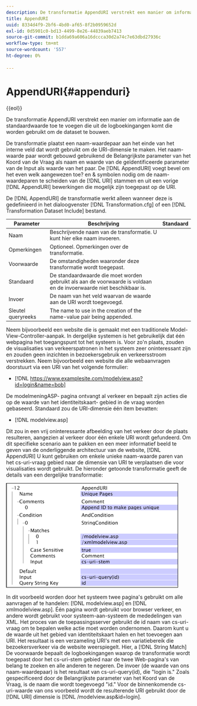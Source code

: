 ```yaml
---
description: De transformatie AppendURI verstrekt een manier om informatie aan de standaardwaarde toe te voegen die uit de logboekingangen komt die worden gebruikt om de dataset te bouwen.
title: AppendURI
uuid: 8334d4f9-2bf6-4bd0-af65-8f2b0959652d
exl-id: 0d5901c0-bd13-4499-8e26-44839aeb7413
source-git-commit: b1dda69a606a16dccca30d2a74c7e63dbd27936c
workflow-type: tm+mt
source-wordcount: '557'
ht-degree: 0%

---
```


# AppendURI{#appenduri}

{{eol}}

De transformatie AppendURI verstrekt een manier om informatie aan de standaardwaarde toe te voegen die uit de logboekingangen komt die worden gebruikt om de dataset te bouwen.

De transformatie plaatst een naam-waardepaar aan het einde van het interne veld dat wordt gebruikt om de URI-dimensie te maken. Het naam-waarde paar wordt gebouwd gebruikend de Belangrijkste parameter van het Koord van de Vraag als naam en waarde van de geïdentificeerde parameter van de Input als waarde van het paar. De [!DNL AppendURI] voegt bevel om het even welk aangewezen toe? en &amp; symbolen nodig om de naam-waardeparen te scheiden van de [!DNL URI] stammen en uit een vorige [!DNL AppendURI] bewerkingen die mogelijk zijn toegepast op de URI.

De [!DNL AppendURI] de transformatie werkt alleen wanneer deze is gedefinieerd in het dialoogvenster [!DNL Transformation.cfg] of een [!DNL Transformation Dataset Include] bestand.

| Parameter | Beschrijving | Standaard |
|---|---|---|
| Naam | Beschrijvende naam van de transformatie. U kunt hier elke naam invoeren. |  |
| Opmerkingen | Optioneel. Opmerkingen over de transformatie. |  |
| Voorwaarde | De omstandigheden waaronder deze transformatie wordt toegepast. |  |
| Standaard | De standaardwaarde die moet worden gebruikt als aan de voorwaarde is voldaan en de invoerwaarde niet beschikbaar is. |  |
| Invoer | De naam van het veld waarvan de waarde aan de URI wordt toegevoegd. |  |
| Sleutel queryreeks | The name to use in the creation of the name-value pair being appended. |  |

Neem bijvoorbeeld een website die is gemaakt met een traditionele Model-View-Controller-aanpak. In dergelijke systemen is het gebruikelijk dat één webpagina het toegangspunt tot het systeem is. Voor zo&#39;n plaats, zouden de visualisaties van verkeerspatronen in het systeem zeer oninteressant zijn en zouden geen inzichten in bezoekersgebruik en verkeersstroom verstrekken. Neem bijvoorbeeld een website die alle webaanvragen doorstuurt via een URI van het volgende formulier:

* [!DNL https://www.examplesite.com/modelview.asp?id=login&name=bob]

De modelmeningASP- pagina ontvangt al verkeer en bepaalt zijn acties die op de waarde van het identiteitskaart- gebied in de vraag worden gebaseerd. Standaard zou de URI-dimensie één item bevatten:

* [!DNL modelview.asp]

Dit zou in een vrij oninteressante afbeelding van het verkeer door de plaats resulteren, aangezien al verkeer door één enkele URI wordt gefundeerd. Om dit specifieke scenario aan te pakken en een meer informatief beeld te geven van de onderliggende architectuur van de website, [!DNL AppendURI] U kunt gebruiken om enkele unieke naam-waarde paren van het cs-uri-vraag gebied naar de dimensie van URI te verplaatsen die voor visualisaties wordt gebruikt. De hieronder getoonde transformatie geeft de details van een dergelijke transformatie:

![](assets/cfg_TransformationType_AppendURI.png)

In dit voorbeeld worden door het systeem twee pagina&#39;s gebruikt om alle aanvragen af te handelen: [!DNL modelview.asp] en [!DNL xmlmodelview.asp]. Één pagina wordt gebruikt voor browser verkeer, en andere wordt gebruikt voor systeem-aan-systeem de mededelingen van XML. Het proces van de toepassingsserver gebruikt de id naam van cs-uri-vraag om te bepalen welke actie moet worden ondernomen. Daarom kunt u de waarde uit het gebied van identiteitskaart halen en het toevoegen aan URI. Het resultaat is een verzameling URI&#39;s met een variatiebereik die bezoekersverkeer via de website weerspiegelt. Hier, a [!DNL String Match] De voorwaarde bepaalt de logboekingangen waarop de transformatie wordt toegepast door het cs-uri-stem gebied naar de twee Web-pagina&#39;s van belang te zoeken en alle anderen te negeren. De invoer (de waarde van ons naam-waardepaar) is het resultaat van cs-uri-query(id), die &quot;login is.&quot; Zoals gespecificeerd door de Belangrijkste parameter van het Koord van de Vraag, is de naam die wordt toegevoegd &quot;id.&quot; Voor de binnenkomende cs-uri-waarde van ons voorbeeld wordt de resulterende URI gebruikt door de [!DNL URI] dimensie is [!DNL /modelview.asp&id=login].

